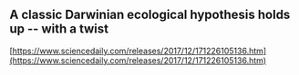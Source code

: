 ## A classic Darwinian ecological hypothesis holds up -- with a twist
  
  [https://www.sciencedaily.com/releases/2017/12/171226105136.htm](https://www.sciencedaily.com/releases/2017/12/171226105136.htm)